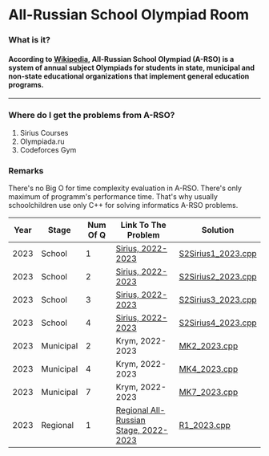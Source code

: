 # All-Russian School Olympiad Room
### What is it?

#### According to [Wikipedia](https://ru.wikipedia.org/wiki/%D0%92%D1%81%D0%B5%D1%80%D0%BE%D1%81%D1%81%D0%B8%D0%B9%D1%81%D0%BA%D0%B0%D1%8F_%D0%BE%D0%BB%D0%B8%D0%BC%D0%BF%D0%B8%D0%B0%D0%B4%D0%B0_%D1%88%D0%BA%D0%BE%D0%BB%D1%8C%D0%BD%D0%B8%D0%BA%D0%BE%D0%B2), All-Russian School Olympiad (A-RSO) is a system of annual subject Olympiads for students in state, municipal and non-state educational organizations that implement general education programs.
---

### Where do I get the problems from A-RSO?
1. Sirius Courses
2. Olympiada.ru
3. Codeforces Gym

### Remarks
There's no Big O for time complexity evaluation in A-RSO. There's only maximum of programm's performance time. That's why usually schoolchildren use only C++ for solving informatics A-RSO problems.

Year|Stage|Num Of Q|Link To The Problem|Solution|
-|-|-|-|-|
2023|School|1|[Sirius, 2022-2023](https://uts.sirius.online/#/contest/3166)|[S2Sirius1_2023.cpp](https://github.com/myvsky/competitive-programming/blob/master/A-RSO/S2Sirius1_2023.cpp)|
2023|School|2|[Sirius, 2022-2023](https://uts.sirius.online/#/contest/3166)|[S2Sirius2_2023.cpp](https://github.com/myvsky/competitive-programming/blob/master/A-RSO/S2Sirius2_2023.cpp)|
2023|School|3|[Sirius, 2022-2023](https://uts.sirius.online/#/contest/3166)|[S2Sirius3_2023.cpp](https://github.com/myvsky/competitive-programming/blob/master/A-RSO/S2Sirius3_2023.cpp)|
2023|School|4|[Sirius, 2022-2023](https://uts.sirius.online/#/contest/3166)|[S2Sirius4_2023.cpp](https://github.com/myvsky/competitive-programming/blob/master/A-RSO/S2Sirius4_2023.cpp)|
2023|Municipal|2|Krym, 2022-2023|[MK2_2023.cpp](https://github.com/myvsky/competitive-programming/blob/master/A-RSO/MK2_2023.cpp)
2023|Municipal|4|Krym, 2022-2023|[MK4_2023.cpp](https://github.com/myvsky/competitive-programming/blob/master/A-RSO/MK4_2023.cpp)
2023|Municipal|7|Krym, 2022-2023|[MK7_2023.cpp](https://github.com/myvsky/competitive-programming/blob/master/A-RSO/MK7_2023.cpp)
2023|Regional|1|[Regional All-Russian Stage, 2022-2023](https://codeforces.com/gym/104155/problem/1)|[R1_2023.cpp](https://github.com/myvsky/competitive-programming/blob/master/A-RSO/R1_2023.cpp)